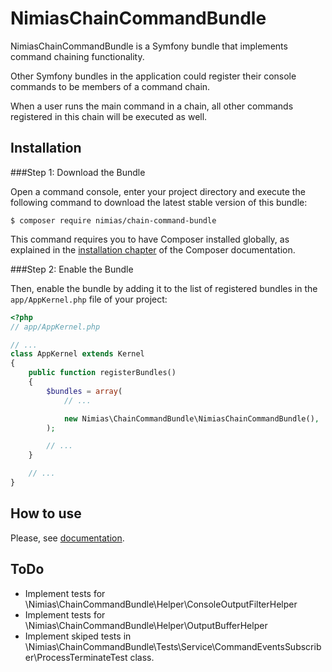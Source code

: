 # NimiasChainCommandBundle

NimiasChainCommandBundle is a Symfony bundle that implements command chaining functionality.

Other Symfony bundles in the application could register their console commands to be members of a command chain.

When a user runs the main command in a chain, all other commands registered in this chain will be executed as well.

Installation
---------------------------

###Step 1: Download the Bundle

Open a command console, enter your project directory and execute the
following command to download the latest stable version of this bundle:

```console
$ composer require nimias/chain-command-bundle
```

This command requires you to have Composer installed globally, as explained
in the [installation chapter](https://getcomposer.org/doc/00-intro.md)
of the Composer documentation.

###Step 2: Enable the Bundle

Then, enable the bundle by adding it to the list of registered bundles
in the `app/AppKernel.php` file of your project:

```php
<?php
// app/AppKernel.php

// ...
class AppKernel extends Kernel
{
    public function registerBundles()
    {
        $bundles = array(
            // ...

            new Nimias\ChainCommandBundle\NimiasChainCommandBundle(),
        );

        // ...
    }

    // ...
}
```

How to use
-------------------------

Please, see [documentation](Resources/doc/index.rst).

ToDo
--------------------------
* Implement tests for \Nimias\ChainCommandBundle\Helper\ConsoleOutputFilterHelper
* Implement tests for \Nimias\ChainCommandBundle\Helper\OutputBufferHelper
* Implement skiped tests in \Nimias\ChainCommandBundle\Tests\Service\CommandEventsSubscriber\ProcessTerminateTest class.

